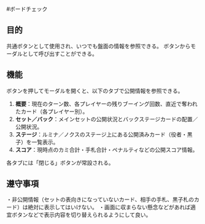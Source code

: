 #ボードチェック

## 目的
共通ボタンとして使用され、いつでも盤面の情報を参照できる。
ボタンからモーダルとして呼び出すことができる。

## 機能
ボタンを押してモーダルを開くと、以下のタブで公開情報を参照できる。

1. **概要**：現在のターン数、各プレイヤーの残りブーイング回数、直近で奪われたカード（各プレイヤー別）。
2. **セット／バック**：メインセットの公開状況とバックステージカードの配置／公開状況。
3. **ステージ**：ルミナ／ノクスのステージ上にある公開済みカード（役者・黒子）を一覧表示。
4. **スコア**：現時点のカミ合計・手札合計・ペナルティなどの公開スコア情報。

各タブには「閉じる」ボタンが常設される。

## 遵守事項

・非公開情報（セットの表向きになっていないカード、相手の手札、黒子札のカード）は絶対に表示してはいけない。
・画面に収まらない懸念などがあれば適宜ボタンなどで表示内容を切り替えられるようにして良い。

